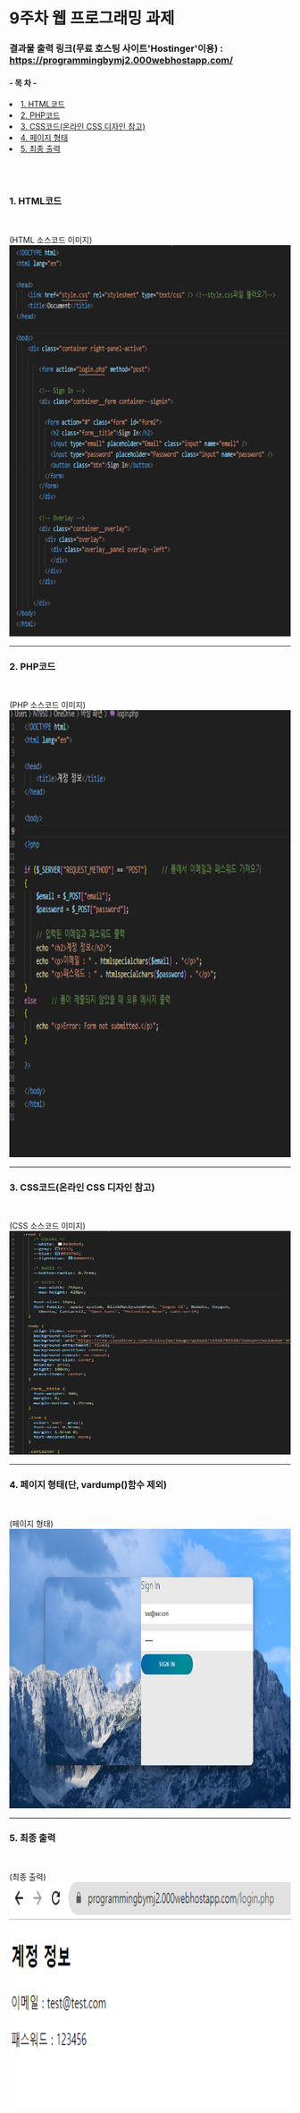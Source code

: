 <!------------------제 목------------------------->

# 9주차 웹 프로그래밍 과제

<!----------------------- 앵커로 연결된 목차 지정--------------------------->
### 결과물 출력 링크(무료 호스팅 사이트'Hostinger'이용) : https://programmingbymj2.000webhostapp.com/

#### - 목 차 -

<li><a href="#first">1. HTML코드</a></li>
<li><a href="#second">2. PHP코드</a></li>
<li><a href="#third">3. CSS코드(온라인 CSS 디자인 참고)</a></li>
<li><a href="#fourth">4. 페이지 형태</a></li>
<li><a href="#fifth">5. 최종 출력</a></li>

<br><br>

<!------------------------------HTML코드--------------------------------------->

### <strong id = "first"><b>1. HTML코드</b></strong>
<br>
<p>
(HTML 소스코드 이미지)
<br><img src="1.png" width="800" height="700" title="px(픽셀) 크기 설정" alt="1번 이미지"></img><br/>
</p>

<hr>

<!-------------------------------PHP코드----------------------------------->

### <strong id = "second"><b>2. PHP코드</b></strong>
<br>
<p>
(PHP 소스코드 이미지)
<br><img src="2.png" width="800" height="800" title="px(픽셀) 크기 설정" alt="2번 이미지"></img><br/>
</p>

<hr>

<!-------------------------------CSS코드----------------------------------->

### <strong id = "third"><b>3. CSS코드(온라인 CSS 디자인 참고)</b></strong>
<br>
<p>
(CSS 소스코드 이미지)
<br><img src="3.png" width="800" height="400" title="px(픽셀) 크기 설정" alt="3번 이미지"></img><br/>
</p>

<hr>

<!-------------------------------결과 사진(1)----------------------------------->

### <strong id = "fourth"><b>4. 페이지 형태(단, vardump()함수 제외)</b></strong>
<br>
<p>
(페이지 형태)
 <br><img src="4.png" width="800" height="500" title="px(픽셀) 크기 설정" alt="4번 이미지"></img><br/>
</p>

<hr>

<!-------------------------------결과 사진(2)----------------------------------->

### <strong id = "fifth"><b>5. 최종 출력</b></strong>
<br>
<p>
(최종 출력)
<br><img src="5.png" width="800" height="400" title="px(픽셀) 크기 설정" alt="5번 이미지"></img><br/>
</p>
